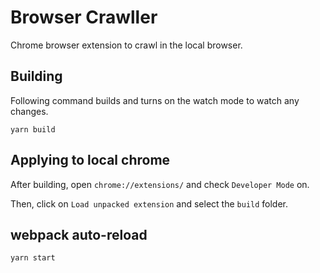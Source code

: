# Browser Crawller

Chrome browser extension to crawl in the local browser.


## Building

Following command builds and turns on the watch mode to watch any changes.

```
yarn build
```

## Applying to local chrome

After building, open `chrome://extensions/` and check `Developer Mode` on.

Then, click on `Load unpacked extension` and select the `build` folder.

## webpack auto-reload

```
yarn start
```